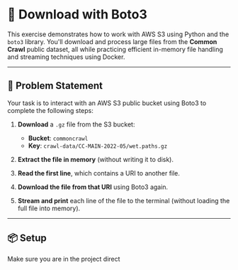 # 🚀 Download with Boto3

This exercise demonstrates how to work with AWS S3 using Python and the `boto3` library. You'll download and process large files from the **Common Crawl** public dataset, all while practicing efficient in-memory file handling and streaming techniques using Docker.

---

## 📝 Problem Statement

Your task is to interact with an AWS S3 public bucket using Boto3 to complete the following steps:

1. **Download** a `.gz` file from the S3 bucket:
   - **Bucket**: `commoncrawl`
   - **Key**: `crawl-data/CC-MAIN-2022-05/wet.paths.gz`

2. **Extract the file in memory** (without writing it to disk).

3. **Read the first line**, which contains a URI to another file.

4. **Download the file from that URI** using Boto3 again.

5. **Stream and print** each line of the file to the terminal (without loading the full file into memory).

---

## 📦 Setup

Make sure you are in the project direct
